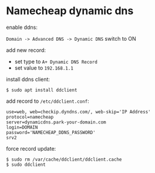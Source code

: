 # Namecheap dynamic dns

enable ddns:

`Domain -> Advanced DNS -> Dynamic DNS` switch to ON

add new record:

- set type to `A+ Dynamic DNS Record`
- set value to `192.168.1.1`

install ddns client:

	$ sudo apt install ddclient

add record to `/etc/ddclient.conf`:

	use=web, web=checkip.dyndns.com/, web-skip='IP Address'
	protocol=namecheap
	server=dynamicdns.park-your-domain.com
	login=DOMAIN
	password='NAMECHEAP_DDNS_PASSWORD'
	srv2

force record update:

	$ sudo rm /var/cache/ddclient/ddclient.cache
	$ sudo ddclient
